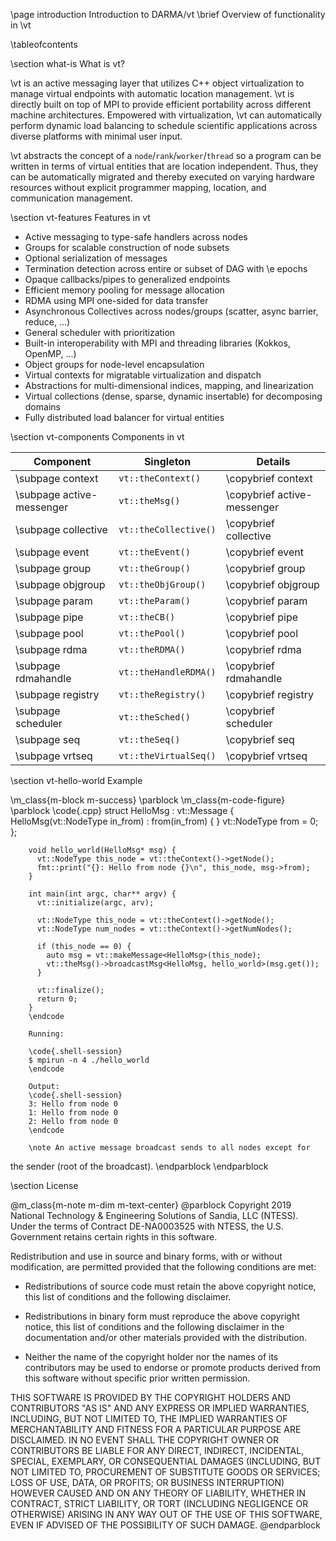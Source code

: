 \page introduction Introduction to DARMA/vt
\brief Overview of functionality in \vt

\tableofcontents

\section what-is What is vt?

\vt is an active messaging layer that utilizes C++ object virtualization to
manage virtual endpoints with automatic location management. \vt is directly
built on top of MPI to provide efficient portability across different machine
architectures. Empowered with virtualization, \vt can automatically perform
dynamic load balancing to schedule scientific applications across diverse
platforms with minimal user input.

\vt abstracts the concept of a `node`/`rank`/`worker`/`thread` so a program can
be written in terms of virtual entities that are location independent. Thus,
they can be automatically migrated and thereby executed on varying hardware
resources without explicit programmer mapping, location, and communication
management.

\section vt-features Features in vt

-  Active messaging to type-safe handlers across nodes
-  Groups for scalable construction of node subsets
-  Optional serialization of messages
-  Termination detection across entire or subset of DAG with \e epochs
-  Opaque callbacks/pipes to generalized endpoints
-  Efficient memory pooling for message allocation
-  RDMA using MPI one-sided for data transfer
-  Asynchronous Collectives across nodes/groups (scatter, async barrier, reduce, ...)
-  General scheduler with prioritization
-  Built-in interoperability with MPI and threading libraries (Kokkos, OpenMP, ...)
-  Object groups for node-level encapsulation
-  Virtual contexts for migratable virtualization and dispatch
-  Abstractions for multi-dimensional indices, mapping, and linearization
-  Virtual collections (dense, sparse, dynamic insertable) for decomposing domains
-  Fully distributed load balancer for virtual entities

\section vt-components Components in vt

| Component                   | Singleton             | Details                     |
| --------------------------- | --------------------- | --------------------------- |
| \subpage context            | `vt::theContext()`    | \copybrief context          |
| \subpage active-messenger   | `vt::theMsg()`        | \copybrief active-messenger |
| \subpage collective         | `vt::theCollective()` | \copybrief collective       |
| \subpage event              | `vt::theEvent()`      | \copybrief event            |
| \subpage group              | `vt::theGroup()`      | \copybrief group            |
| \subpage objgroup           | `vt::theObjGroup()`   | \copybrief objgroup         |
| \subpage param              | `vt::theParam()`      | \copybrief param            |
| \subpage pipe               | `vt::theCB()`         | \copybrief pipe             |
| \subpage pool               | `vt::thePool()`       | \copybrief pool             |
| \subpage rdma               | `vt::theRDMA()`       | \copybrief rdma             |
| \subpage rdmahandle         | `vt::theHandleRDMA()` | \copybrief rdmahandle       |
| \subpage registry           | `vt::theRegistry()`   | \copybrief registry         |
| \subpage scheduler          | `vt::theSched()`      | \copybrief scheduler        |
| \subpage seq                | `vt::theSeq()`        | \copybrief seq              |
| \subpage vrtseq             | `vt::theVirtualSeq()` | \copybrief vrtseq           |

\section vt-hello-world Example

\m_class{m-block m-success}
\parblock
    \m_class{m-code-figure} \parblock
        \code{.cpp}
        struct HelloMsg : vt::Message {
          HelloMsg(vt::NodeType in_from) : from(in_from) { }
          vt::NodeType from = 0;
        };

        void hello_world(HelloMsg* msg) {
          vt::NodeType this_node = vt::theContext()->getNode();
          fmt::print("{}: Hello from node {}\n", this_node, msg->from);
        }

        int main(int argc, char** argv) {
          vt::initialize(argc, arv);

          vt::NodeType this_node = vt::theContext()->getNode();
          vt::NodeType num_nodes = vt::theContext()->getNumNodes();

          if (this_node == 0) {
            auto msg = vt::makeMessage<HelloMsg>(this_node);
            vt::theMsg()->broadcastMsg<HelloMsg, hello_world>(msg.get());
          }

          vt::finalize();
          return 0;
        }
        \endcode

        Running:

        \code{.shell-session}
        $ mpirun -n 4 ./hello_world
        \endcode

        Output:
        \code{.shell-session}
        3: Hello from node 0
        1: Hello from node 0
        2: Hello from node 0
        \endcode

        \note An active message broadcast sends to all nodes except for
the sender (root of the broadcast).
    \endparblock
\endparblock

\section License

@m_class{m-note m-dim m-text-center} @parblock
Copyright 2019 National Technology & Engineering Solutions of Sandia, LLC
(NTESS). Under the terms of Contract DE-NA0003525 with NTESS, the U.S.
Government retains certain rights in this software.

Redistribution and use in source and binary forms, with or without
modification, are permitted provided that the following conditions are met:

* Redistributions of source code must retain the above copyright notice,
  this list of conditions and the following disclaimer.

* Redistributions in binary form must reproduce the above copyright notice,
  this list of conditions and the following disclaimer in the documentation
  and/or other materials provided with the distribution.

* Neither the name of the copyright holder nor the names of its
  contributors may be used to endorse or promote products derived from this
  software without specific prior written permission.

THIS SOFTWARE IS PROVIDED BY THE COPYRIGHT HOLDERS AND CONTRIBUTORS "AS IS"
AND ANY EXPRESS OR IMPLIED WARRANTIES, INCLUDING, BUT NOT LIMITED TO, THE
IMPLIED WARRANTIES OF MERCHANTABILITY AND FITNESS FOR A PARTICULAR PURPOSE
ARE DISCLAIMED. IN NO EVENT SHALL THE COPYRIGHT OWNER OR CONTRIBUTORS BE
LIABLE FOR ANY DIRECT, INDIRECT, INCIDENTAL, SPECIAL, EXEMPLARY, OR
CONSEQUENTIAL DAMAGES (INCLUDING, BUT NOT LIMITED TO, PROCUREMENT OF
SUBSTITUTE GOODS OR SERVICES; LOSS OF USE, DATA, OR PROFITS; OR BUSINESS
INTERRUPTION) HOWEVER CAUSED AND ON ANY THEORY OF LIABILITY, WHETHER IN
CONTRACT, STRICT LIABILITY, OR TORT (INCLUDING NEGLIGENCE OR OTHERWISE)
ARISING IN ANY WAY OUT OF THE USE OF THIS SOFTWARE, EVEN IF ADVISED OF THE
POSSIBILITY OF SUCH DAMAGE.
@endparblock
